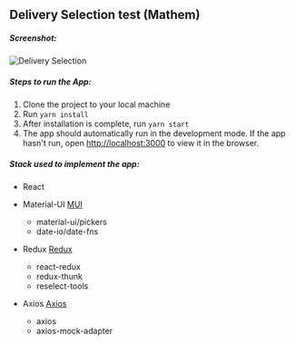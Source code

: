 ## Delivery Selection test (Mathem)

##### Screenshot:

![Delivery Selection](https://i.ibb.co/FYHkCvx/screencapture-localhost-3000-2020-01-27-20-59-49.png)

##### Steps to run the App:

1. Clone the project to your local machine
2. Run `yarn install`
3. After installation is complete, run `yarn start`
4. The app should automatically run in the development mode.
  If the app hasn't run, open [http://localhost:3000](http://localhost:3000) to view it in the browser.


##### Stack used to implement the app:

* React

* Material-UI [MUI](https://material-ui.com/)
  * material-ui/pickers
  * date-io/date-fns

* Redux [Redux](https://redux.js.org/)
  * react-redux
  * redux-thunk
  * reselect-tools

* Axios [Axios](https://github.com/axios/axios)
  * axios
  * axios-mock-adapter